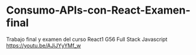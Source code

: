 # Consumo-APIs-con-React-Examen-final
Trabajo final y examen del curso React1 G56 Full Stack Javascript
https://youtu.be/AJiJYyYMf_w
